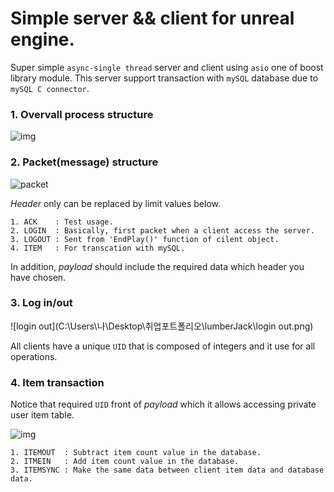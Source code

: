 # Simple server && client for unreal engine.

Super simple `async-single thread` server and client using  `asio`  one of boost library module. This server support transaction with `mySQL` database due to `mySQL C connector`. 



### 1. Overvall process structure

![img](https://user-images.githubusercontent.com/30077320/123431189-f6469980-d603-11eb-942a-a5c7751e7cee.png)

### 2. Packet(message) structure

![packet](https://user-images.githubusercontent.com/30077320/123431183-f5ae0300-d603-11eb-91a0-d078ad1d3fcf.png)

*Header* only can be replaced by limit values below. 

```
1. ACK    : Test usage.
2. LOGIN  : Basically, first packet when a client access the server.
3. LOGOUT : Sent from 'EndPlay()' function of cilent object.
4. ITEM   : For transcation with mySQL.
```

In addition, *payload* should include the required data which header you have chosen.

### 3. Log in/out

![login out](C:\Users\나\Desktop\취업포트폴리오\lumberJack\login out.png)

All clients have a unique `UID` that is composed of integers and it use for all operations.

### 4. Item transaction

Notice that required `UID` front of *payload* which it allows accessing private user item table.

![img](https://user-images.githubusercontent.com/30077320/123431195-f6df3000-d603-11eb-9ee5-41b50d1a64b8.png)

```
1. ITEMOUT  : Subtract item count value in the database.
2. ITMEIN   : Add item count value in the database.
3. ITEMSYNC : Make the same data between client item data and database data.
```

